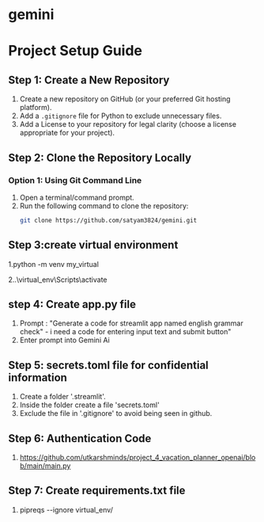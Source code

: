 # gemini

# Project Setup Guide

## Step 1: Create a New Repository
1. Create a new repository on GitHub (or your preferred Git hosting platform).
2. Add a `.gitignore` file for Python to exclude unnecessary files.
3. Add a License to your repository for legal clarity (choose a license appropriate for your project).

## Step 2: Clone the Repository Locally

### Option 1: Using Git Command Line
1. Open a terminal/command prompt.
2. Run the following command to clone the repository:
   ```bash
   git clone https://github.com/satyam3824/gemini.git
## Step 3:create virtual environment
   1.python -m venv my_virtual

   2..\virtual_env\Scripts\activate 

## step 4: Create app.py file
1. Prompt : "Generate a code for streamlit app named english grammar check" - i need a code for entering input text and submit button"
2. Enter prompt into Gemini Ai

## Step 5: secrets.toml file for confidential information
1. Create a folder '.streamlit'.
2. Inside the folder create a file 'secrets.toml'
3. Exclude the file in '.gitignore' to avoid being seen in github.

## Step 6: Authentication Code
1. https://github.com/utkarshminds/project_4_vacation_planner_openai/blob/main/main.py

## Step 7: Create requirements.txt file
1. pipreqs --ignore virtual_env/